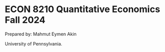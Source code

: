 # ECON 8210 Quantitative Economics Fall 2024
Prepared by: Mahmut Eymen Akin

University of Pennsylvania.

